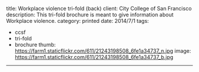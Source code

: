 title: Workplace violence tri-fold (back)
client: City College of San Francisco
description: This tri-fold brochure is meant to give information about Workplace violence.
category: printed
date: 2014/7/1
tags: 
- ccsf
- tri-fold
- brochure
thumb: https://farm1.staticflickr.com/611/21243198508_6fe1a34737_n.jpg
image: https://farm1.staticflickr.com/611/21243198508_6fe1a34737_b.jpg
---